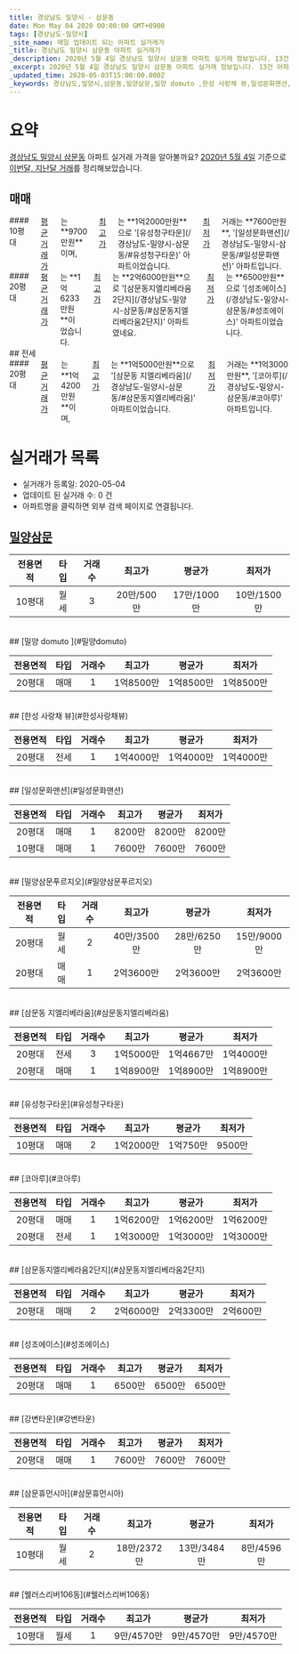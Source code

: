 ```yaml
---
title: 경상남도 밀양시 - 삼문동
date: Mon May 04 2020 00:00:00 GMT+0900
tags: [경상남도-밀양시]
_site_name: 매일 업데이트 되는 아파트 실거래가
_title: 경상남도 밀양시 삼문동 아파트 실거래가
_description: 2020년 5월 4일 경상남도 밀양시 삼문동 아파트 실거래 정보입니다. 13건 아파트 정보가 있습니다.
_excerpt: 2020년 5월 4일 경상남도 밀양시 삼문동 아파트 실거래 정보입니다. 13건 아파트 정보가 있습니다.
_updated_time: 2020-05-03T15:00:00.000Z
_keywords: 경상남도,밀양시,삼문동,밀양삼문,밀양 domuto ,한성 사랑채 뷰,일성문화맨션,밀양삼문푸르지오,삼문동 지엘리베라움,유성청구타운,코아루,삼문동지엘리베라움2단지,성조에이스,강변타운,삼문휴먼시아,웰러스리버106동
---
```





# 요약
<ins>경상남도 밀양시 삼문동</ins> 아파트 실거래 가격을 알아볼까요? <ins>2020년 5월 4일</ins> 기준으로 <ins>이번달, 지난달 거래</ins>를 정리해보았습니다.

## 매매
<div class="container">
<div class="six columns" markdown="1">
#### 10평대
<ins>평균 거래가</ins>는 **9700만원**이며, <ins>최고가</ins>는 **1억2000만원**으로 '[유성청구타운](/경상남도-밀양시-삼문동/#유성청구타운)' 아파트이었습니다. <ins>최저가</ins> 거래는 **7600만원**, '[일성문화맨션](/경상남도-밀양시-삼문동/#일성문화맨션)' 아파트입니다.
</div>
<div class="six columns" markdown="1">
#### 20평대
<ins>평균 거래가</ins>는 **1억6233만원**이었습니다. <ins>최고가</ins>는 **2억6000만원**으로 '[삼문동지엘리베라움2단지](/경상남도-밀양시-삼문동/#삼문동지엘리베라움2단지)' 아파트였네요. <ins>최저가</ins>는 **6500만원**으로 '[성조에이스](/경상남도-밀양시-삼문동/#성조에이스)' 아파트이었습니다.
</div>
</div>
## 전세
<div class="container">
<div class="twelve columns" markdown="1">
#### 20평대
<ins>평균 거래가</ins>는 **1억4200만원**이며, <ins>최고가</ins>는 **1억5000만원**으로 '[삼문동 지엘리베라움](/경상남도-밀양시-삼문동/#삼문동지엘리베라움)' 아파트이었습니다. <ins>최저가</ins> 거래는 **1억3000만원**, '[코아루](/경상남도-밀양시-삼문동/#코아루)' 아파트입니다.
</div>
</div>



# 실거래가 목록
- 실거래가 등록일: 2020-05-04
- 업데이트 된 실거래 수: 0 건
- 아파트명을 클릭하면 외부 검색 페이지로 연결됩니다.

## [밀양삼문](#밀양삼문)

|전용면적|타입|거래수|최고가|평균가|최저가|
|:---:|:---:|:---:|:---:|:---:|:---:|
|10평대|<span class="deal-type-3">월세</span>|3|20만/500만|17만/1000만|10만/1500만|

<br/>
## [밀양 domuto ](#밀양domuto)

|전용면적|타입|거래수|최고가|평균가|최저가|
|:---:|:---:|:---:|:---:|:---:|:---:|
|20평대|<span class="deal-type-1">매매</span>|1|1억8500만|1억8500만|1억8500만|

<br/>
## [한성 사랑채 뷰](#한성사랑채뷰)

|전용면적|타입|거래수|최고가|평균가|최저가|
|:---:|:---:|:---:|:---:|:---:|:---:|
|20평대|<span class="deal-type-2">전세</span>|1|1억4000만|1억4000만|1억4000만|

<br/>
## [일성문화맨션](#일성문화맨션)

|전용면적|타입|거래수|최고가|평균가|최저가|
|:---:|:---:|:---:|:---:|:---:|:---:|
|20평대|<span class="deal-type-1">매매</span>|1|8200만|8200만|8200만|
|10평대|<span class="deal-type-1">매매</span>|1|7600만|7600만|7600만|

<br/>
## [밀양삼문푸르지오](#밀양삼문푸르지오)

|전용면적|타입|거래수|최고가|평균가|최저가|
|:---:|:---:|:---:|:---:|:---:|:---:|
|20평대|<span class="deal-type-3">월세</span>|2|40만/3500만|28만/6250만|15만/9000만|
|20평대|<span class="deal-type-1">매매</span>|1|2억3600만|2억3600만|2억3600만|

<br/>
## [삼문동 지엘리베라움](#삼문동지엘리베라움)

|전용면적|타입|거래수|최고가|평균가|최저가|
|:---:|:---:|:---:|:---:|:---:|:---:|
|20평대|<span class="deal-type-2">전세</span>|3|1억5000만|1억4667만|1억4000만|
|20평대|<span class="deal-type-1">매매</span>|1|1억8900만|1억8900만|1억8900만|

<br/>
## [유성청구타운](#유성청구타운)

|전용면적|타입|거래수|최고가|평균가|최저가|
|:---:|:---:|:---:|:---:|:---:|:---:|
|10평대|<span class="deal-type-1">매매</span>|2|1억2000만|1억750만|9500만|

<br/>
## [코아루](#코아루)

|전용면적|타입|거래수|최고가|평균가|최저가|
|:---:|:---:|:---:|:---:|:---:|:---:|
|20평대|<span class="deal-type-1">매매</span>|1|1억6200만|1억6200만|1억6200만|
|20평대|<span class="deal-type-2">전세</span>|1|1억3000만|1억3000만|1억3000만|

<br/>
## [삼문동지엘리베라움2단지](#삼문동지엘리베라움2단지)

|전용면적|타입|거래수|최고가|평균가|최저가|
|:---:|:---:|:---:|:---:|:---:|:---:|
|20평대|<span class="deal-type-1">매매</span>|2|2억6000만|2억3300만|2억600만|

<br/>
## [성조에이스](#성조에이스)

|전용면적|타입|거래수|최고가|평균가|최저가|
|:---:|:---:|:---:|:---:|:---:|:---:|
|20평대|<span class="deal-type-1">매매</span>|1|6500만|6500만|6500만|

<br/>
## [강변타운](#강변타운)

|전용면적|타입|거래수|최고가|평균가|최저가|
|:---:|:---:|:---:|:---:|:---:|:---:|
|20평대|<span class="deal-type-1">매매</span>|1|7600만|7600만|7600만|

<br/>
## [삼문휴먼시아](#삼문휴먼시아)

|전용면적|타입|거래수|최고가|평균가|최저가|
|:---:|:---:|:---:|:---:|:---:|:---:|
|10평대|<span class="deal-type-3">월세</span>|2|18만/2372만|13만/3484만|8만/4596만|

<br/>
## [웰러스리버106동](#웰러스리버106동)

|전용면적|타입|거래수|최고가|평균가|최저가|
|:---:|:---:|:---:|:---:|:---:|:---:|
|10평대|<span class="deal-type-3">월세</span>|1|9만/4570만|9만/4570만|9만/4570만|

<br/>



